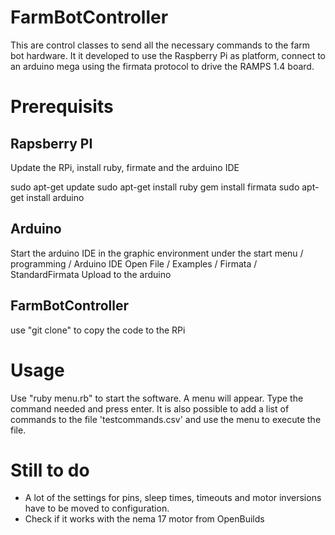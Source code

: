FarmBotController
=================

This are control classes to send all the necessary commands to the farm bot hardware. It it developed to use the Raspberry Pi as platform, connect to an arduino mega using the firmata protocol to drive the RAMPS 1.4 board.

Prerequisits
============

Rapsberry PI
------------

Update the RPi, install ruby, firmate and the arduino IDE

sudo apt-get update
sudo apt-get install ruby
gem install firmata
sudo apt-get install arduino

Arduino
-------

Start the arduino IDE in the graphic environment under the start menu / programming / Arduino IDE
Open File / Examples / Firmata / StandardFirmata
Upload to the arduino

FarmBotController
-----------------

use "git clone" to copy the code to the RPi

Usage
=====

Use "ruby menu.rb" to start the software. A menu will appear. Type the command needed and press enter. It is also possible to add a list of commands to the file 'testcommands.csv' and use the menu to execute the file.

Still to do
===========

* A lot of the settings for pins, sleep times, timeouts and motor inversions have to be moved to configuration.
* Check if it works with the nema 17 motor from OpenBuilds

